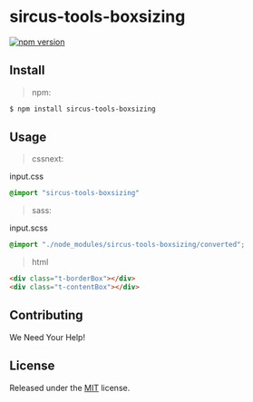 # sircus-tools-boxsizing

[![npm version](https://img.shields.io/npm/v/sircus-tools-boxsizing.svg?style=flat)](https://www.npmjs.com/package/sircus-tools-boxsizing)

## Install

> npm:

```bash
$ npm install sircus-tools-boxsizing
```

## Usage

> cssnext:

input.css
```css
@import "sircus-tools-boxsizing"
```

> sass:

input.scss
```scss
@import "./node_modules/sircus-tools-boxsizing/converted";
```


> html

```html
<div class="t-borderBox"></div>
<div class="t-contentBox"></div>
```


## Contributing

We Need Your Help!


## License
Released under the [MIT](https://github.com/sircus/license/blob/master/LICENSE) license.
